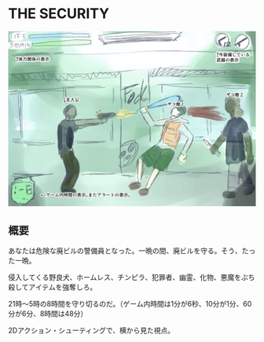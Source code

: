# THE SECURITY

![画面イメージ](https://raw.githubusercontent.com/oumiya/security/master/images/mood001.jpg)

## 概要

あなたは危険な廃ビルの警備員となった。一晩の間、廃ビルを守る。そう、たった一晩。

侵入してくる野良犬、ホームレス、チンピラ、犯罪者、幽霊、化物、悪魔をぶち殺してアイテムを強奪しろ。

21時～5時の8時間を守り切るのだ。（ゲーム内時間は1分が6秒、10分が1分、60分が6分、8時間は48分）

2Dアクション・シューティングで、横から見た視点。

